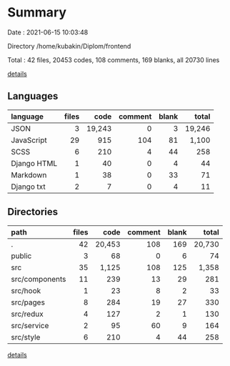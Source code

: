 # Summary

Date : 2021-06-15 10:03:48

Directory /home/kubakin/Diplom/frontend

Total : 42 files,  20453 codes, 108 comments, 169 blanks, all 20730 lines

[details](details.md)

## Languages
| language | files | code | comment | blank | total |
| :--- | ---: | ---: | ---: | ---: | ---: |
| JSON | 3 | 19,243 | 0 | 3 | 19,246 |
| JavaScript | 29 | 915 | 104 | 81 | 1,100 |
| SCSS | 6 | 210 | 4 | 44 | 258 |
| Django HTML | 1 | 40 | 0 | 4 | 44 |
| Markdown | 1 | 38 | 0 | 33 | 71 |
| Django txt | 2 | 7 | 0 | 4 | 11 |

## Directories
| path | files | code | comment | blank | total |
| :--- | ---: | ---: | ---: | ---: | ---: |
| . | 42 | 20,453 | 108 | 169 | 20,730 |
| public | 3 | 68 | 0 | 6 | 74 |
| src | 35 | 1,125 | 108 | 125 | 1,358 |
| src/components | 11 | 239 | 13 | 29 | 281 |
| src/hook | 1 | 23 | 8 | 2 | 33 |
| src/pages | 8 | 284 | 19 | 27 | 330 |
| src/redux | 4 | 127 | 2 | 1 | 130 |
| src/service | 2 | 95 | 60 | 9 | 164 |
| src/style | 6 | 210 | 4 | 44 | 258 |

[details](details.md)